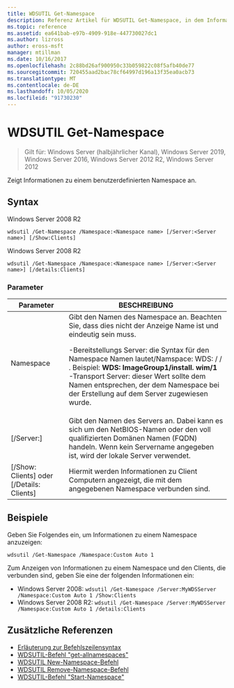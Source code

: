 ```yaml
---
title: WDSUTIL Get-Namespace
description: Referenz Artikel für WDSUTIL Get-Namespace, in dem Informationen zu einem benutzerdefinierten Namespace angezeigt werden.
ms.topic: reference
ms.assetid: ea641bab-e97b-4909-918e-447730027dc1
ms.author: lizross
author: eross-msft
manager: mtillman
ms.date: 10/16/2017
ms.openlocfilehash: 2c88bd26af900950c33b059822c08f5afb40de77
ms.sourcegitcommit: 720455aad2bac78cf64997d196a13f35ea0acb73
ms.translationtype: MT
ms.contentlocale: de-DE
ms.lasthandoff: 10/05/2020
ms.locfileid: "91730230"
---
```

# <a name="wdsutil-get-namespace"></a>WDSUTIL Get-Namespace

> Gilt für: Windows Server (halbjährlicher Kanal), Windows Server 2019, Windows Server 2016, Windows Server 2012 R2, Windows Server 2012

Zeigt Informationen zu einem benutzerdefinierten Namespace an.

## <a name="syntax"></a>Syntax
Windows Server 2008 R2
```
wdsutil /Get-Namespace /Namespace:<Namespace name> [/Server:<Server name>] [/Show:Clients]
```
Windows Server 2008 R2
```
wdsutil /Get-Namespace /Namespace:<Namespace name> [/Server:<Server name>] [/details:Clients]
```
### <a name="parameters"></a>Parameter

|               Parameter               |                                                                                                                                                                                         BESCHREIBUNG                                                                                                                                                                                          |
|---------------------------------------|----------------------------------------------------------------------------------------------------------------------------------------------------------------------------------------------------------------------------------------------------------------------------------------------------------------------------------------------------------------------------------------------|
|      Namespace<Namespace name>      | Gibt den Namen des Namespace an. Beachten Sie, dass dies nicht der Anzeige Name ist und eindeutig sein muss.<p>-Bereitstellungs Server: die Syntax für den Namespace Namen lautet/Namspace: WDS: <ImageGroup> / <ImageName> / <Index> . Beispiel: **WDS: ImageGroup1/install. wim/1**<br />-Transport Server: dieser Wert sollte dem Namen entsprechen, der dem Namespace bei der Erstellung auf dem Server zugewiesen wurde. |
|        [/Server:<Server name>]        |                                                                                                             Gibt den Namen des Servers an. Dabei kann es sich um den NetBIOS-Namen oder den voll qualifizierten Domänen Namen (FQDN) handeln. Wenn kein Servername angegeben ist, wird der lokale Server verwendet.                                                                                                              |
| [/Show: Clients] oder [/Details: Clients] |                                                                                                                                                  Hiermit werden Informationen zu Client Computern angezeigt, die mit dem angegebenen Namespace verbunden sind.                                                                                                                                                  |

## <a name="examples"></a>Beispiele
Geben Sie Folgendes ein, um Informationen zu einem Namespace anzuzeigen:
```
wdsutil /Get-Namespace /Namespace:Custom Auto 1
```
Zum Anzeigen von Informationen zu einem Namespace und den Clients, die verbunden sind, geben Sie eine der folgenden Informationen ein:
- Windows Server 2008: `wdsutil /Get-Namespace /Server:MyWDSServer /Namespace:Custom Auto 1 /Show:Clients`
- Windows Server 2008 R2: `wdsutil /Get-Namespace /Server:MyWDSServer /Namespace:Custom Auto 1 /details:Clients`

## <a name="additional-references"></a>Zusätzliche Referenzen
- [Erläuterung zur Befehlszeilensyntax](command-line-syntax-key.md)
- [WDSUTIL-Befehl "get-allnamespaces"](wdsutil-get-allnamespaces.md)
- [WDSUTIL New-Namespace-Befehl](wdsutil-new-namespace.md)
- [WDSUTIL Remove-Namespace-Befehl](wdsutil-remove-namespace.md)
- [WDSUTIL-Befehl "Start-Namespace"](wdsutil-start-namespace.md)
